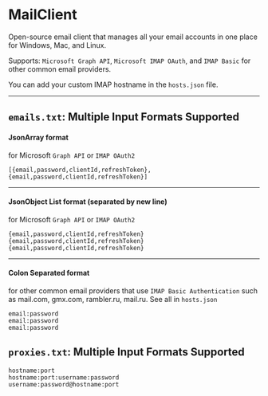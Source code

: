 # MailClient
Open-source email client that manages all your email accounts in one place for Windows, Mac, and Linux. 

Supports: `Microsoft Graph API`, `Microsoft IMAP OAuth`, and `IMAP Basic` for other common email providers.

You can add your custom IMAP hostname in the `hosts.json` file.

---

## `emails.txt`: Multiple Input Formats Supported
#### JsonArray format
for Microsoft `Graph API` or `IMAP OAuth2`
```
[{email,password,clientId,refreshToken}, {email,password,clientId,refreshToken}]
```
---
#### JsonObject List format (separated by new line)
for Microsoft `Graph API` or `IMAP OAuth2`
```
{email,password,clientId,refreshToken}
{email,password,clientId,refreshToken}
{email,password,clientId,refreshToken}
```
---
#### Colon Separated format
for other common email providers that use `IMAP Basic Authentication`
such as mail.com, gmx.com, rambler.ru, mail.ru. See all in `hosts.json`
```
email:password
email:password
email:password
```

## `proxies.txt`: Multiple Input Formats Supported
```
hostname:port
hostname:port:username:password
username:password@hostname:port
```